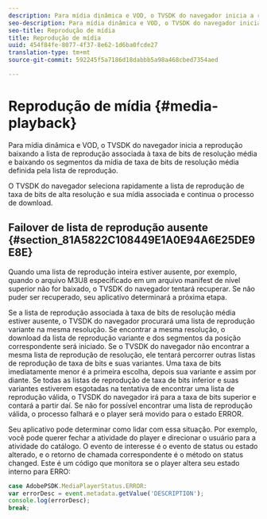```yaml
---
description: Para mídia dinâmica e VOD, o TVSDK do navegador inicia a reprodução baixando a lista de reprodução associada à taxa de bits de resolução média e baixando os segmentos da mídia de taxa de bits de resolução média definida pela lista de reprodução.
seo-description: Para mídia dinâmica e VOD, o TVSDK do navegador inicia a reprodução baixando a lista de reprodução associada à taxa de bits de resolução média e baixando os segmentos da mídia de taxa de bits de resolução média definida pela lista de reprodução.
seo-title: Reprodução de mídia
title: Reprodução de mídia
uuid: 454f84fe-8077-4f37-8e62-1d6ba0fcde27
translation-type: tm+mt
source-git-commit: 592245f5a7186d18dabbb5a98a468cbed7354aed

---
```



# Reprodução de mídia {#media-playback}

Para mídia dinâmica e VOD, o TVSDK do navegador inicia a reprodução baixando a lista de reprodução associada à taxa de bits de resolução média e baixando os segmentos da mídia de taxa de bits de resolução média definida pela lista de reprodução.

O TVSDK do navegador seleciona rapidamente a lista de reprodução de taxa de bits de alta resolução e sua mídia associada e continua o processo de download.

## Failover de lista de reprodução ausente {#section_81A5822C108449E1A0E94A6E25DE9E8E}

Quando uma lista de reprodução inteira estiver ausente, por exemplo, quando o arquivo M3U8 especificado em um arquivo manifest de nível superior não for baixado, o TVSDK do navegador tentará recuperar. Se não puder ser recuperado, seu aplicativo determinará a próxima etapa.

Se a lista de reprodução associada à taxa de bits de resolução média estiver ausente, o TVSDK do navegador procurará uma lista de reprodução variante na mesma resolução. Se encontrar a mesma resolução, o download da lista de reprodução variante e dos segmentos da posição correspondente será iniciado. Se o TVSDK do navegador não encontrar a mesma lista de reprodução de resolução, ele tentará percorrer outras listas de reprodução de taxa de bits e suas variantes. Uma taxa de bits imediatamente menor é a primeira escolha, depois sua variante e assim por diante. Se todas as listas de reprodução de taxa de bits inferior e suas variantes estiverem esgotadas na tentativa de encontrar uma lista de reprodução válida, o TVSDK do navegador irá para a taxa de bits superior e contará a partir daí. Se não for possível encontrar uma lista de reprodução válida, o processo falhará e o player será movido para o estado ERROR.

Seu aplicativo pode determinar como lidar com essa situação. Por exemplo, você pode querer fechar a atividade do player e direcionar o usuário para a atividade do catálogo. O evento de interesse é o evento de status ou estado alterado, e o retorno de chamada correspondente é o método on status changed. Este é um código que monitora se o player altera seu estado interno para ERRO:

```js
case AdobePSDK.MediaPlayerStatus.ERROR:  
var errorDesc = event.metadata.getValue('DESCRIPTION'); 
console.log(errorDesc); 
break; 
```
